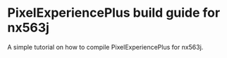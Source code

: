 # PixelExperiencePlus build guide for nx563j
A simple tutorial on how to compile PixelExperiencePlus for nx563j.
